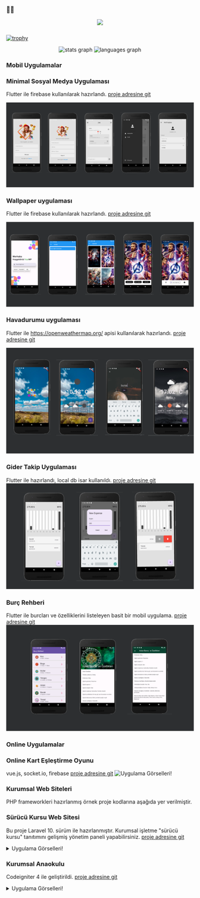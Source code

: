 ### 👋👋

<!--
**byrktrgrkm/byrktrgrkm** is a ✨ _special_ ✨ repository because its `README.md` (this file) appears on your GitHub profile.

Here are some ideas to get you started:

- 🔭 I’m currently working on ...
- 🌱 I’m currently learning ...
- 👯 I’m looking to collaborate on ...
- 🤔 I’m looking for help with ...
- 💬 Ask me about ...
- 📫 How to reach me: ...
- 😄 Pronouns: ...
- ⚡ Fun fact: ...
-->

<div align="center">
  <img src="https://profile-counter.glitch.me/byrktrgrkm/count.svg?"  />
</div>

###

[![trophy](https://github-profile-trophy.vercel.app/?username=gorkembayraktar)](https://github.com/ryo-ma/github-profile-trophy)

<div align="center">
  <img src="https://github-readme-stats.vercel.app/api?hide_title=false&hide_rank=false&show_icons=true&include_all_commits=true&count_private=true&disable_animations=false&theme=dracula&locale=en&hide_border=false&username=gorkembayraktar" height="150" alt="stats graph"  />
  <img src="https://github-readme-stats.vercel.app/api/top-langs?locale=en&hide_title=false&layout=compact&card_width=320&langs_count=5&theme=dracula&hide_border=false&username=gorkembayraktar" height="150" alt="languages graph"  />
</div>

### Mobil Uygulamalar

### Minimal Sosyal Medya Uygulaması
  Flutter ile firebase kullanılarak hazırlandı.
   [proje adresine git](https://github.com/gorkembayraktar/basic_social_media_app)
  
![Uygulama Görselleri!](https://raw.githubusercontent.com/gorkembayraktar/basic_social_media_app/main/docs/screens.png "Uygulama Görselleri")

### Wallpaper uygulaması
  Flutter ile firebase kullanılarak hazırlandı.
   [proje adresine git](https://github.com/gorkembayraktar/wallpaper_app)
  
![Uygulama Görselleri!](https://raw.githubusercontent.com/gorkembayraktar/wallpaper_app/main/docs/screens.png "Uygulama Görselleri")

### Havadurumu uygulaması
  Flutter ile https://openweathermap.org/ apisi kullanılarak hazırlandı.
   [proje adresine git](https://github.com/gorkembayraktar/weather_app)
  
![Uygulama Görselleri!](https://raw.githubusercontent.com/gorkembayraktar/weather_app/main/docs/output.png "Uygulama Görselleri")

### Gider Takip Uygulaması
  Flutter ile hazırlandı, local db isar kullanıldı.
    [proje adresine git](https://github.com/gorkembayraktar/expense_tracker_app)
  ![Uygulama Görselleri!](https://raw.githubusercontent.com/gorkembayraktar/expense_tracker_app/main/docs/output.png "Uygulama Görselleri")

### Burç Rehberi
  Flutter ile burcları ve özelliklerini listeleyen basit bir mobil uygulama.
  [proje adresine git](https://github.com/gorkembayraktar/horoscope_guide_app)
![Uygulama Görselleri!](https://raw.githubusercontent.com/gorkembayraktar/horoscope_guide_app/main/docs/output.png "Uygulama Görselleri")


### Online Uygulamalar

### Online Kart Eşleştirme Oyunu
  vue.js, socket.io, firebase
   [proje adresine git](https://github.com/gorkembayraktar/akiloyunu)
 ![Uygulama Görselleri!](https://i.imgur.com/wohZciW.png "Uygulama Görselleri")


### Kurumsal Web Siteleri
  PHP frameworkleri hazırlanmış örnek proje kodlarına aşağıda yer verilmiştir.
### Sürücü Kursu Web Sitesi
  Bu proje Laravel 10. sürüm ile hazırlanmıştır. Kurumsal işletme "sürücü kursu" tanıtımını gelişmiş yönetim paneli yapabilirsiniz.
     [proje adresine git](https://github.com/gorkembayraktar/surucu-kursu)
<details>
  <summary>Uygulama Görselleri!</summary>
  <img src="https://i.imgur.com/ggppCzO.jpeg" /> 
</details>


### Kurumsal Anaokulu
  Codeigniter 4 ile geliştirildi. [proje adresine git](https://github.com/gorkembayraktar/codeigniter4-kurumsal)
<details>
  <summary>Uygulama Görselleri!</summary>
  <img src="https://i.imgur.com/EaXNZAl.jpeg" /> 
</details>



